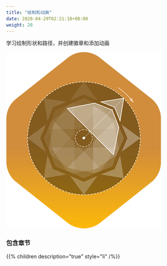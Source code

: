 ```yaml
---
title: "绘制和动画"
date: 2020-04-29T02:21:18+08:00
weight: 20
---
```


学习绘制形状和路径，并创建徽章和添加动画

![drawing and animation](/tutorials/drawing_and_animation/images/drawing_and_animation.png?width=20pc)


### 包含章节

{{% children description="true" style="li" /%}}

